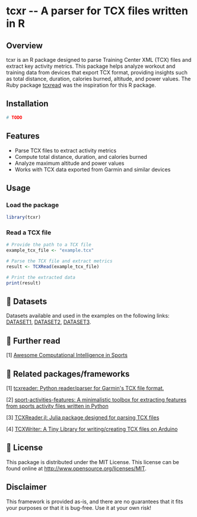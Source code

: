 # tcxr -- A parser for TCX files written in R

## Overview

tcxr is an R package designed to parse Training Center XML (TCX) files and extract key activity metrics. This package helps analyze workout and training data from devices that export TCX format, providing insights such as total distance, duration, calories burned, altitude, and power values. The Ruby package [tcxread](https://github.com/firefly-cpp/tcxread) was the inspiration for this R package.

## Installation

```r
# TODO
```

## Features

- Parse TCX files to extract activity metrics
- Compute total distance, duration, and calories burned
- Analyze maximum altitude and power values
- Works with TCX data exported from Garmin and similar devices

## Usage

### Load the package

```r
library(tcxr)
```

### Read a TCX file

```r
# Provide the path to a TCX file
example_tcx_file <- "example.tcx"

# Parse the TCX file and extract metrics
result <- TCXRead(example_tcx_file)

# Print the extracted data
print(result)
```
## 💾 Datasets

Datasets available and used in the examples on the following links: [DATASET1](http://iztok-jr-fister.eu/static/publications/Sport5.zip), [DATASET2](http://iztok-jr-fister.eu/static/css/datasets/Sport.zip), [DATASET3](https://github.com/firefly-cpp/tcx-test-files).

## 📖 Further read

[1] [Awesome Computational Intelligence in Sports](https://github.com/firefly-cpp/awesome-computational-intelligence-in-sports)

## 🔗 Related packages/frameworks

[1] [tcxreader: Python reader/parser for Garmin's TCX file format.](https://github.com/alenrajsp/tcxreader)

[2] [sport-activities-features: A minimalistic toolbox for extracting features from sports activity files written in Python](https://github.com/firefly-cpp/sport-activities-features)

[3] [TCXReader.jl: Julia package designed for parsing TCX files](https://github.com/firefly-cpp/TCXReader.jl)

[4] [TCXWriter: A Tiny Library for writing/creating TCX files on Arduino](https://github.com/firefly-cpp/tcxwriter)

## 🔑 License

This package is distributed under the MIT License. This license can be found online at <http://www.opensource.org/licenses/MIT>.

## Disclaimer

This framework is provided as-is, and there are no guarantees that it fits your purposes or that it is bug-free. Use it at your own risk!
